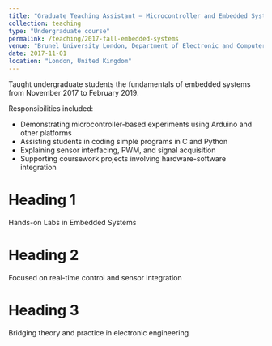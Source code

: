 ```yaml
---
title: "Graduate Teaching Assistant – Microcontroller and Embedded Systems"
collection: teaching
type: "Undergraduate course"
permalink: /teaching/2017-fall-embedded-systems
venue: "Brunel University London, Department of Electronic and Computer Engineering"
date: 2017-11-01
location: "London, United Kingdom"
---
```


Taught undergraduate students the fundamentals of embedded systems from November 2017 to February 2019.

Responsibilities included:

- Demonstrating microcontroller-based experiments using Arduino and other platforms
- Assisting students in coding simple programs in C and Python
- Explaining sensor interfacing, PWM, and signal acquisition
- Supporting coursework projects involving hardware-software integration

Heading 1
======

Hands-on Labs in Embedded Systems

Heading 2
======

Focused on real-time control and sensor integration

Heading 3
======

Bridging theory and practice in electronic engineering
